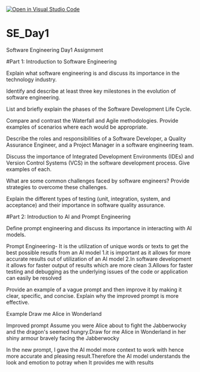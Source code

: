 [![Open in Visual Studio Code](https://classroom.github.com/assets/open-in-vscode-2e0aaae1b6195c2367325f4f02e2d04e9abb55f0b24a779b69b11b9e10269abc.svg)](https://classroom.github.com/online_ide?assignment_repo_id=18445765&assignment_repo_type=AssignmentRepo)
# SE_Day1
Software Engineering Day1 Assignment

#Part 1: Introduction to Software Engineering

Explain what software engineering is and discuss its importance in the technology industry.


Identify and describe at least three key milestones in the evolution of software engineering.


List and briefly explain the phases of the Software Development Life Cycle.


Compare and contrast the Waterfall and Agile methodologies. Provide examples of scenarios where each would be appropriate.


Describe the roles and responsibilities of a Software Developer, a Quality Assurance Engineer, and a Project Manager in a software engineering team.


Discuss the importance of Integrated Development Environments (IDEs) and Version Control Systems (VCS) in the software development process. Give examples of each.


What are some common challenges faced by software engineers? Provide strategies to overcome these challenges.


Explain the different types of testing (unit, integration, system, and acceptance) and their importance in software quality assurance.


#Part 2: Introduction to AI and Prompt Engineering


Define prompt engineering and discuss its importance in interacting with AI models.

Prompt Engineering- It is the utilization of unique words or texts to get the best possible resutls from an AI model
1.it is important as it allows for more accurate results out of utilization of an AI model
2.In software development it allows for faster output of results which are more clean
3.Allows for faster testing and debugging as the underlying issues of the code or application can easily be resolved


Provide an example of a vague prompt and then improve it by making it clear, specific, and concise. Explain why the improved prompt is more effective.

Example
Draw me Alice in Wonderland

Improved prompt
Assume you were Alice about to fight the Jabberwocky and the dragon's seemed hungry.Draw for me Alice in Wonderland in her shiny armour bravely facing the Jabberwocky 

In the new prompt, I gave the AI model more context to work with hence more accurate and pleasing result.Therefore the AI model understands the look and emotion to potray when It provides me with results

